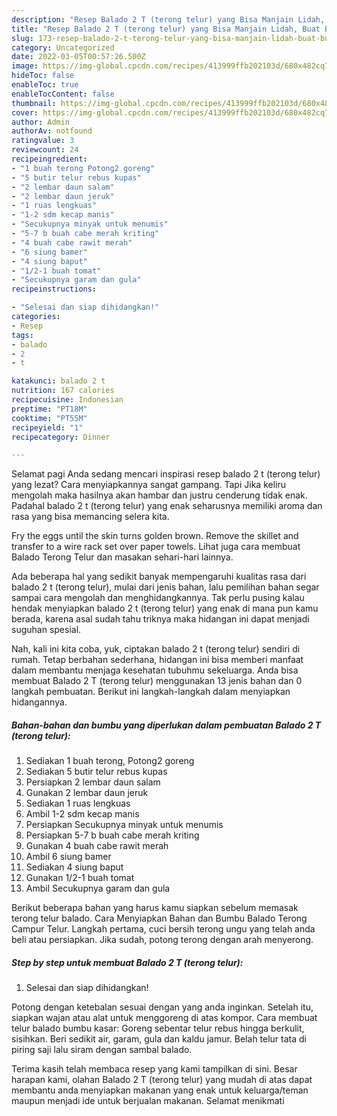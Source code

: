```yaml
---
description: "Resep Balado 2 T (terong telur) yang Bisa Manjain Lidah, Buat Buka Puasa Bikin Ngiler"
title: "Resep Balado 2 T (terong telur) yang Bisa Manjain Lidah, Buat Buka Puasa Bikin Ngiler"
slug: 173-resep-balado-2-t-terong-telur-yang-bisa-manjain-lidah-buat-buka-puasa-bikin-ngiler
category: Uncategorized
date: 2022-03-05T00:57:26.500Z
image: https://img-global.cpcdn.com/recipes/413999ffb202103d/680x482cq70/balado-2-t-terong-telur-foto-resep-utama.jpg
hideToc: false
enableToc: true
enableTocContent: false
thumbnail: https://img-global.cpcdn.com/recipes/413999ffb202103d/680x482cq70/balado-2-t-terong-telur-foto-resep-utama.jpg
cover: https://img-global.cpcdn.com/recipes/413999ffb202103d/680x482cq70/balado-2-t-terong-telur-foto-resep-utama.jpg
author: Admin
authorAv: notfound
ratingvalue: 3
reviewcount: 24
recipeingredient:
- "1 buah terong Potong2 goreng"
- "5 butir telur rebus kupas"
- "2 lembar daun salam"
- "2 lembar daun jeruk"
- "1 ruas lengkuas"
- "1-2 sdm kecap manis"
- "Secukupnya minyak untuk menumis"
- "5-7 b buah cabe merah kriting"
- "4 buah cabe rawit merah"
- "6 siung bamer"
- "4 siung baput"
- "1/2-1 buah tomat"
- "Secukupnya garam dan gula"
recipeinstructions:

- "Selesai dan siap dihidangkan!"
categories:
- Resep
tags:
- balado
- 2
- t

katakunci: balado 2 t 
nutrition: 167 calories
recipecuisine: Indonesian
preptime: "PT18M"
cooktime: "PT55M"
recipeyield: "1"
recipecategory: Dinner

---
```



Selamat pagi Anda sedang mencari inspirasi resep balado 2 t (terong telur) yang lezat? Cara menyiapkannya sangat gampang. Tapi Jika keliru mengolah maka hasilnya akan hambar dan justru cenderung tidak enak. Padahal balado 2 t (terong telur) yang enak seharusnya memiliki aroma dan rasa yang bisa memancing selera kita.


Fry the eggs until the skin turns golden brown. Remove the skillet and transfer to a wire rack set over paper towels. Lihat juga cara membuat Balado Terong Telur dan masakan sehari-hari lainnya.

Ada beberapa hal yang sedikit banyak mempengaruhi kualitas rasa dari balado 2 t (terong telur), mulai dari jenis bahan, lalu pemilihan bahan segar sampai cara mengolah dan menghidangkannya. Tak perlu pusing kalau hendak menyiapkan balado 2 t (terong telur) yang enak di mana pun kamu berada, karena asal sudah tahu triknya maka hidangan ini dapat menjadi suguhan spesial.


Nah, kali ini kita coba, yuk, ciptakan balado 2 t (terong telur) sendiri di rumah. Tetap berbahan sederhana, hidangan ini bisa memberi manfaat dalam membantu menjaga kesehatan tubuhmu sekeluarga. Anda bisa membuat Balado 2 T (terong telur) menggunakan 13 jenis bahan dan 0 langkah pembuatan. Berikut ini langkah-langkah dalam menyiapkan hidangannya.

<!--inarticleads1-->

##### Bahan-bahan dan bumbu yang diperlukan dalam pembuatan Balado 2 T (terong telur):

1. Sediakan 1 buah terong, Potong2 goreng
1. Sediakan 5 butir telur rebus kupas
1. Persiapkan 2 lembar daun salam
1. Gunakan 2 lembar daun jeruk
1. Sediakan 1 ruas lengkuas
1. Ambil 1-2 sdm kecap manis
1. Persiapkan Secukupnya minyak untuk menumis
1. Persiapkan 5-7 b buah cabe merah kriting
1. Gunakan 4 buah cabe rawit merah
1. Ambil 6 siung bamer
1. Sediakan 4 siung baput
1. Gunakan 1/2-1 buah tomat
1. Ambil Secukupnya garam dan gula


Berikut beberapa bahan yang harus kamu siapkan sebelum memasak terong telur balado. Cara Menyiapkan Bahan dan Bumbu Balado Terong Campur Telur. Langkah pertama, cuci bersih terong ungu yang telah anda beli atau persiapkan. Jika sudah, potong terong dengan arah menyerong. 

<!--inarticleads2-->

##### Step by step untuk membuat Balado 2 T (terong telur):


1. Selesai dan siap dihidangkan!

Potong dengan ketebalan sesuai dengan yang anda inginkan. Setelah itu, siapkan wajan atau alat untuk menggoreng di atas kompor. Cara membuat telur balado bumbu kasar: Goreng sebentar telur rebus hingga berkulit, sisihkan. Beri sedikit air, garam, gula dan kaldu jamur. Belah telur tata di piring saji lalu siram dengan sambal balado. 

Terima kasih telah membaca resep yang kami tampilkan di sini. Besar harapan kami, olahan Balado 2 T (terong telur) yang mudah di atas dapat membantu anda menyiapkan makanan yang enak untuk keluarga/teman maupun menjadi ide untuk berjualan makanan. Selamat menikmati
